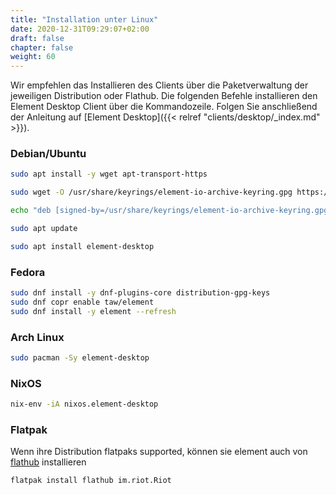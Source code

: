 ```yaml
---
title: "Installation unter Linux"
date: 2020-12-31T09:29:07+02:00
draft: false
chapter: false
weight: 60
---
```


Wir empfehlen das Installieren des Clients über die Paketverwaltung der jeweiligen Distribution oder Flathub. Die folgenden Befehle installieren den Element Desktop Client über die Kommandozeile. Folgen Sie anschließend der Anleitung auf [Element Desktop]({{< relref "clients/desktop/_index.md" >}}).

### Debian/Ubuntu
```sh
sudo apt install -y wget apt-transport-https

sudo wget -O /usr/share/keyrings/element-io-archive-keyring.gpg https://packages.element.io/debian/element-io-archive-keyring.gpg

echo "deb [signed-by=/usr/share/keyrings/element-io-archive-keyring.gpg] https://packages.element.io/debian/ default main" | sudo tee /etc/apt/sources.list.d/element-io.list

sudo apt update

sudo apt install element-desktop
```

### Fedora
```sh
sudo dnf install -y dnf-plugins-core distribution-gpg-keys
sudo dnf copr enable taw/element
sudo dnf install -y element --refresh
```

### Arch Linux
```sh
sudo pacman -Sy element-desktop
```

### NixOS
```sh
nix-env -iA nixos.element-desktop
```

### Flatpak
Wenn ihre Distribution flatpaks supported, können sie element auch von [flathub](https://flathub.org/home) installieren
```sh
flatpak install flathub im.riot.Riot
```
